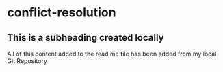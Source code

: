 # conflict-resolution
## This is a subheading created locally
All of this content added to the read me file has been added from my local Git Repository


